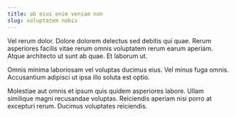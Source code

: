 ```yaml
---
title: ab eius enim veniam non
slug: voluptatem nobis
---
```


Vel rerum dolor. Dolore dolorem delectus sed debitis qui quae. Rerum asperiores facilis vitae rerum omnis voluptatem rerum earum aperiam. Atque architecto ut sunt ab quae. Et laborum ut.

Omnis minima laboriosam vel voluptas ducimus eius. Vel minus fuga omnis. Accusantium adipisci ut ipsa illo soluta est optio.

Molestiae aut omnis et ipsum quis quidem asperiores labore. Ullam similique magni recusandae voluptas. Reiciendis aperiam nisi porro at excepturi rerum. Ducimus voluptates reiciendis.
